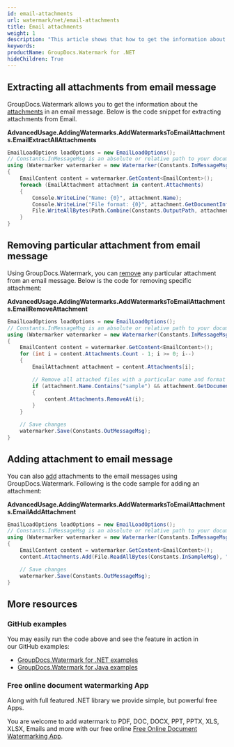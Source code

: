 ```yaml
---
id: email-attachments
url: watermark/net/email-attachments
title: Email attachments
weight: 1
description: "This article shows that how to get the information about the attachments."
keywords: 
productName: GroupDocs.Watermark for .NET
hideChildren: True
---
```

## Extracting all attachments from email message

GroupDocs.Watermark allows you to get the information about the [attachments](https://reference.groupdocs.com/net/watermark/groupdocs.watermark.contents.email/emailcontent/properties/attachments) in an email message. Below is the code snippet for extracting attachments from Email.

**AdvancedUsage.AddingWatermarks.AddWatermarksToEmailAttachments.EmailExtractAllAttachments**

```csharp
EmailLoadOptions loadOptions = new EmailLoadOptions();
// Constants.InMessageMsg is an absolute or relative path to your document. Ex: @"C:\Docs\message.msg"
using (Watermarker watermarker = new Watermarker(Constants.InMessageMsg, loadOptions))
{
    EmailContent content = watermarker.GetContent<EmailContent>();
    foreach (EmailAttachment attachment in content.Attachments)
    {
        Console.WriteLine("Name: {0}", attachment.Name);
        Console.WriteLine("File format: {0}", attachment.GetDocumentInfo().FileType);
        File.WriteAllBytes(Path.Combine(Constants.OutputPath, attachment.Name), attachment.Content);
    }
}
```

## Removing particular attachment from email message

Using GroupDocs.Watermark, you can [remove](https://reference.groupdocs.com/net/watermark/groupdocs.watermark.common.removeonlylistbase/1/methods/removeat) any particular attachment from an email message. Below is the code for removing specific attachment:

**AdvancedUsage.AddingWatermarks.AddWatermarksToEmailAttachments.EmailRemoveAttachment**

```csharp
EmailLoadOptions loadOptions = new EmailLoadOptions();
// Constants.InMessageMsg is an absolute or relative path to your document. Ex: @"C:\Docs\message.msg"
using (Watermarker watermarker = new Watermarker(Constants.InMessageMsg, loadOptions))
{
    EmailContent content = watermarker.GetContent<EmailContent>();
    for (int i = content.Attachments.Count - 1; i >= 0; i--)
    {
        EmailAttachment attachment = content.Attachments[i];

        // Remove all attached files with a particular name and format
        if (attachment.Name.Contains("sample") && attachment.GetDocumentInfo().FileType == FileType.DOCX)
        {
            content.Attachments.RemoveAt(i);
        }
    }

    // Save changes
    watermarker.Save(Constants.OutMessageMsg);
}
```

## Adding attachment to email message

You can also [add](https://reference.groupdocs.com/net/watermark/groupdocs.watermark.contents.email/emailattachmentcollection/methods/add) attachments to the email messages using GroupDocs.Watermark. Following is the code sample for adding an attachment:

**AdvancedUsage.AddingWatermarks.AddWatermarksToEmailAttachments.EmailAddAttachment**

```csharp
EmailLoadOptions loadOptions = new EmailLoadOptions();
// Constants.InMessageMsg is an absolute or relative path to your document. Ex: @"C:\Docs\message.msg"
using (Watermarker watermarker = new Watermarker(Constants.InMessageMsg, loadOptions))
{
    EmailContent content = watermarker.GetContent<EmailContent>();
    content.Attachments.Add(File.ReadAllBytes(Constants.InSampleMsg), "sample.msg");

    // Save changes
    watermarker.Save(Constants.OutMessageMsg);
}
```

## More resources

### GitHub examples

You may easily run the code above and see the feature in action in our GitHub examples:

* [GroupDocs.Watermark for .NET examples](https://github.com/groupdocs-watermark/GroupDocs.Watermark-for-.NET)
* [GroupDocs.Watermark for Java examples](https://github.com/groupdocs-watermark/GroupDocs.Watermark-for-Java)

### Free online document watermarking App

Along with full featured .NET library we provide simple, but powerful free Apps.

You are welcome to add watermark to PDF, DOC, DOCX, PPT, PPTX, XLS, XLSX, Emails and more with our free online [Free Online Document Watermarking App](https://products.groupdocs.app/watermark).
